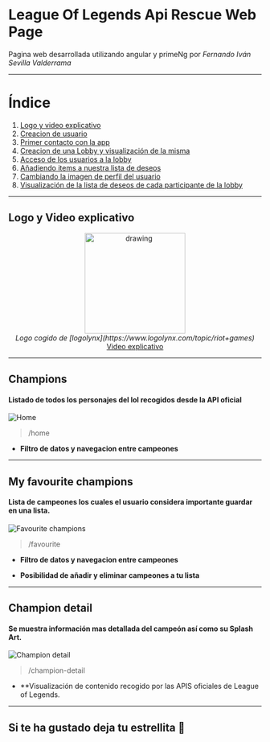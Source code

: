 # League Of Legends Api Rescue Web Page

Pagina web desarrollada utilizando angular y primeNg por <em>Fernando Iván Sevilla Valderrama</em>




--------------------------------------- 



# Índice
1. [Logo y video explicativo](#logo-y-video-explicativo)
2. [Creacion de usuario](#creación-de-usuario)
3. [Primer contacto con la app](#primer-contacto-con-la-app)
4. [Creacion de una Lobby y visualización de la misma](#creacion-de-una-lobby-y-visualización-de-la-misma)
5. [Acceso de los usuarios a la lobby](#acceso-de-los-usuarios-a-la-lobby)
6. [Añadiendo items a nuestra lista de deseos](#añadiendo-items-a-nuestra-lista-de-deseos)
7. [Cambiando la imagen de perfil del usuario](#cambiando-la-imagen-de-perfil-del-usuario)
8. [Visualización de la lista de deseos de cada participante de la lobby](#visualización-de-la-lista-de-deseos-de-cada-participante-de-la-lobby)




--------------------------------------- 
## Logo y Video explicativo

<p align="center">
 <img src="https://www.logolynx.com/images/logolynx/6b/6bb837960806745a1543e6b43fca2297.png" alt="drawing" width="200"/>
 <br>
 <em>Logo cogido de [logolynx](https://www.logolynx.com/topic/riot+games)</em>
 <br>
  <a align="center" href="https://www.youtube.com/watch?v=NF1Dqf8jbcI">Video explicativo</a>
</p>
  

---------------------------------------  


## Champions
#### Listado de todos los personajes del lol recogidos desde la API oficial

![Home](img_ionic/1.2.png)
> /home

* **Filtro de datos y navegacion entre campeones**


---------------------------------------  


## My favourite champions
#### Lista de campeones los cuales el usuario considera importante guardar en una lista.
![Favourite champions](img_ionic/2.png)
> /favourite

* **Filtro de datos y navegacion entre campeones**

* **Posibilidad de añadir y eliminar campeones a tu lista**
 
 
---------------------------------------  


## Champion detail
#### Se muestra información mas detallada del campeón así como su Splash Art.
![Champion detail](img_ionic/3.png)
> /champion-detail

* **Visualización de contenido recogido por las APIS oficiales de League of Legends.
 

---------------------------------------  



## Si te ha gustado deja tu estrellita 🤩
